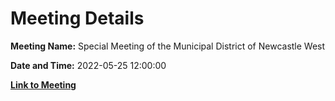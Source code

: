 # Meeting Details

**Meeting Name:** Special Meeting of the Municipal District of Newcastle West

**Date and Time:** 2022-05-25 12:00:00

**[Link to Meeting](https://www.limerick.ie/council/whats-on/special-meeting-municipal-district-newcastle-west-8)**
